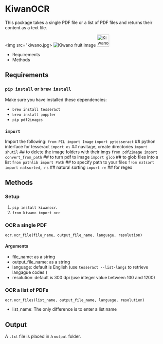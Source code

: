 # KiwanOCR

This package takes a single PDF file or a list of PDF files and returns their content as a text file.

<img src="kiwano.jpg>
![Kiwano fruit image](kiwano.jpg)
[<img alt="Kiwano fruit image" width="40px" src="kiwano.jpg" />](https://www.google.com/)

- Requirements
- Methods

## Requirements

### ```pip install``` or ```brew install```
Make sure you have installed these dependencies:
- ```brew install tesseract```
- ```brew install poppler```
- ```pip pdf2images```

### ```import```
Import the following:
```from PIL import Image```
```import pytesseract``` ## python interface for tesseract
```import os``` ## navitage, create directories
```import shutil``` ## to delete the image folders with their imgs
```from pdf2image import convert_from_path``` ## to turn pdf to image
```import glob``` ## to glob files into a list
```from pathlib import Path``` ## to specify path to your files
```from natsort import natsorted, ns``` ## natural sorting
```import re``` ## for regex


## Methods

### Setup

1. ```pip install kiwanocr```.
2. ```from kiwano import ocr```

### OCR a single PDF
```ocr.ocr_file(file_name, output_file_name, language, resolution)```

#### Arguments
- file_name: as a string
- output_file_name: as a string
- language: default is English (use ```tesseract --list-langs``` to retrieve langague codes )
- resolution: default is 300 dpi (use integer value between 100 and 1200)

### OCR a list of PDFs
```ocr.ocr_files(list_name, output_file_name, language, resolution)```
- list_name: The only difference is to enter a list name

## Output

A ```.txt``` file is placed in a ```output``` folder.
